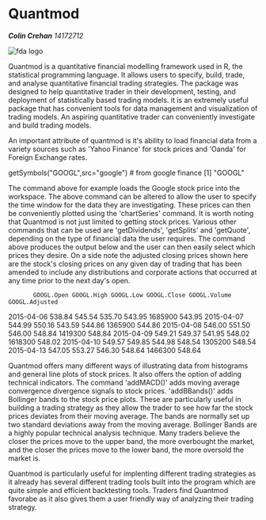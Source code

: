 __Quantmod__
===========================
***Colin Crehan**    14172712*

![fda logo](https://github.com/ULStats/MA4128Assessment-2018/blob/master/AAPL-full.png)



Quantmod is a quantitative financial modelling framework used in R, the statistical programming language.
It allows users to specify, build, trade, and analyse quantitative financial trading strategies. 
The package was designed to help quantitative trader in their development, testing,
and deployment of statistically based trading models. it is an extremely useful package that
has convenient tools for data management and visualization of trading models. An aspiring 
quantitative trader can conveniently investigate and build trading models.

An important attribute of quantmod is it's ability to load financial data from a variety
sources such as 'Yahoo Finance' for stock prices and 'Oanda' for Foreign Exchange rates. 

 getSymbols("GOOGL",src="google") # from google finance 
[1] "GOOGL" 

The command above for example loads the Google stock price into the workspace. The above 
command can be altered to allow the user to specify the time window for the data they 
are investigating. These prices can then be conveniently plotted using the 'chartSeries'
command. It is worth noting that Quantmod is not just limited to getting stock prices.
Various other commands that can be used are 'getDividends', 'getSplits' and 'getQuote', 
depending on the type of financial data the user requires. The command above produces the
output below and the user can then easily select which prices they desire. On a side note 
the adjusted closing prices shown here are the stock's closing prices on any given day of
trading that has been amended to include any distributions and corporate actions that occurred
at any time prior to the next day's open.

           GOOGL.Open GOOGL.High GOOGL.Low GOOGL.Close GOOGL.Volume GOOGL.Adjusted
2015-04-06     538.84     545.54    535.70      543.95      1685900         543.95
2015-04-07     544.99     550.16    543.59      544.86      1365900         544.86
2015-04-08     546.00     551.50    546.00      548.84      1419300         548.84
2015-04-09     549.21     549.37    541.95      548.02      1618300         548.02
2015-04-10     549.57     549.85    544.98      548.54      1305200         548.54
2015-04-13     547.05     553.27    546.30      548.64      1466300         548.64

Quantmod offers many different ways of illustrating data from histograms and general line 
plots of stock prices. It also offers the option of adding technical indicators.
The command 'addMACD()' adds moving average convergence divergence signals to stock
prices. 'addBBands()' adds Bollinger bands to the stock price plots. These are particularly
useful in building a trading strategy as they allow the trader to see how far the stock 
prices deviates from their moving average. The bands are normally set up two standard
deviations away from the moving average. Bollinger Bands are a highly popular technical
analysis technique. Many traders believe the closer the prices move to the upper band, 
the more overbought the market, and the closer the prices move to the lower band, 
the more oversold the market is. 


Quantmod is particularly useful for implenting different trading strategies as it already 
has several different trading tools built into the program which are quite simple and 
efficient backtesting tools.
Traders find Quantmod favorabe as it also gives them a user friendly way of analyzing 
their trading strategy. 
